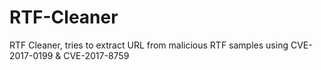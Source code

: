 # RTF-Cleaner
RTF Cleaner, tries to extract URL from malicious RTF samples using CVE-2017-0199 &amp; CVE-2017-8759
